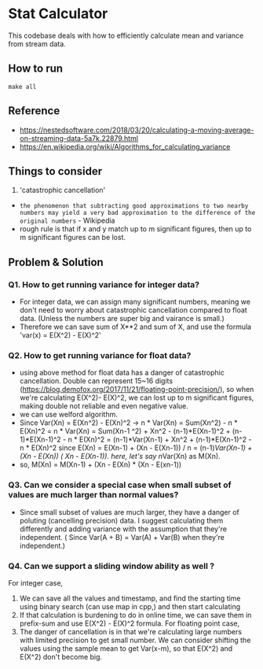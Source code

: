 # Stat Calculator

This codebase deals with how to efficiently calculate mean and variance from stream data.

## How to run
```
make all
```

## Reference
- https://nestedsoftware.com/2018/03/20/calculating-a-moving-average-on-streaming-data-5a7k.22879.html
- https://en.wikipedia.org/wiki/Algorithms_for_calculating_variance

## Things to consider
1. 'catastrophic cancellation'
- `the phenomenon that subtracting good approximations to two nearby numbers may yield a very bad approximation to the difference of the original numbers` - Wikipedia
- rough rule is that if x and y match up to m significant figures, then up to m significant figures can be lost.

## Problem & Solution

### Q1. How to get running variance for integer data?
- For integer data, we can assign many significant numbers, meaning we don't need to worry about catastrophic cancellation compared to float data. (Unless the numbers are super big and vairance is small.)
- Therefore we can save sum of X**2 and sum of X, and use the formula 'var(x) = E(X^2) - E(X)^2'


### Q2. How to get running variance for float data?
- using above method for float data has a danger of catastrophic cancellation. Double can represent 15~16 digits (https://blog.demofox.org/2017/11/21/floating-point-precision/), so when we're calculating E(X^2)- E(X)^2, we can lost up to m significant figures, making double not reliable and even negative value.
- we can use welford algorithm.
- Since Var(Xn) = E(Xn^2) - E(Xn)^2
-> n * Var(Xn) = Sum(Xn^2) - n * E(Xn)^2
= n * Var(Xn) = Sum(Xn-1 ^2) + Xn^2 - (n-1)*E(Xn-1)^2 + (n-1)*E(Xn-1)^2 - n * E(Xn)^2
= (n-1)*Var(Xn-1) + Xn^2 + (n-1)*E(Xn-1)^2 - n * E(Xn)^2
since E(Xn) = E(Xn-1) + (Xn - E(Xn-1)) / n
= (n-1)*Var(Xn-1) + (Xn - E(Xn)) ( Xn - E(Xn-1)).
here, let's say n*Var(Xn) as M(Xn).
- so, M(Xn) = M(Xn-1) + (Xn - E(Xn) * (Xn - E(xn-1))


### Q3. Can we consider a special case when small subset of values are much larger than normal values?
- Since small subset of values are much larger, they have a danger of poluting (cancelling precision) data.
I suggest calculating them differently and adding variance with the assumption that they're independent. ( Since Var(A + B) = Var(A) + Var(B) when they're independent.)

### Q4. Can we support a sliding window ability as well ? 
For integer case,
1. We can save all the values and timestamp, and find the starting time using binary search (can use map in cpp,) and then start calculating
2. If that calculation is burdening to do in online time, we can save them in prefix-sum and use E(X^2) - E(X)^2 formula.
For floating point case,
3. The danger of cancellation is in that we're calculating large numbers with limited precision to get small number. We can consider shifting the values using the sample mean to get Var(x-m), so that E(X^2) and E(X^2) don't become big. 